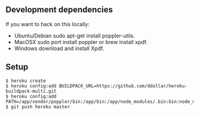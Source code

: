## Development dependencies

If you want to hack on this locally:
 - Ubuntu/Debian sudo apt-get install poppler-utils.
 - MacOSX sudo port install poppler or brew install xpdf.
 - Windows download and install Xpdf.

## Setup

    $ heroku create
    $ heroku config:add BUILDPACK_URL=https://github.com/ddollar/heroku-buildpack-multi.git
    $ heroku config:add PATH=/app/vendor/poppler/bin:/app/bin:/app/node_modules/.bin:bin:node_modules/.bin:/usr/local/bin:/usr/bin:/bin
    $ git push heroku master
